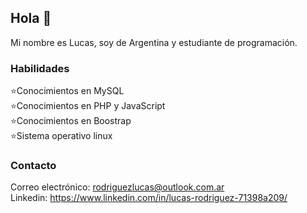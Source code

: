 ## Hola 👋
Mi nombre es Lucas, soy de Argentina y estudiante de programación.

### Habilidades
⭐Conocimientos en MySQL<br>
⭐Conocimientos en PHP y JavaScript<br>
⭐Conocimientos en Boostrap<br>
⭐Sistema operativo linux

### Contacto
Correo electrónico: rodriguezlucas@outlook.com.ar<br>
Linkedin: https://www.linkedin.com/in/lucas-rodriguez-71398a209/<br>
